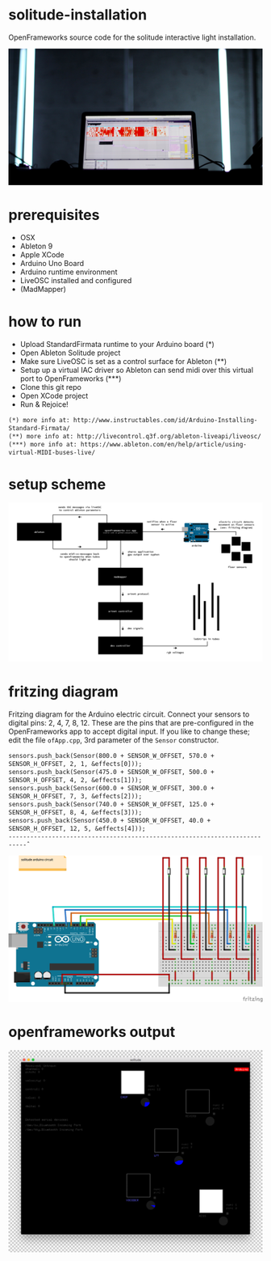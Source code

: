 # solitude-installation
OpenFrameworks source code for the solitude interactive light installation.

![solitude](https://raw.githubusercontent.com/polyclick/solitude-installation/master/readme-assets/solitude-laptop.jpg)


# prerequisites

* OSX
* Ableton 9
* Apple XCode
* Arduino Uno Board
* Arduino runtime environment
* LiveOSC installed and configured
* (MadMapper)


# how to run

* Upload StandardFirmata runtime to your Arduino board (*)
* Open Ableton Solitude project
* Make sure LiveOSC is set as a control surface for Ableton (**)
* Setup up a virtual IAC driver so Ableton can send midi over this virtual port to OpenFrameworks (***)
* Clone this git repo
* Open XCode project
* Run & Rejoice!

```
(*) more info at: http://www.instructables.com/id/Arduino-Installing-Standard-Firmata/
(**) more info at: http://livecontrol.q3f.org/ableton-liveapi/liveosc/
(***) more info at: https://www.ableton.com/en/help/article/using-virtual-MIDI-buses-live/
```

# setup scheme

![overview scheme](https://raw.githubusercontent.com/polyclick/solitude-installation/master/readme-assets/overview.png)


# fritzing diagram

Fritzing diagram for the Arduino electric circuit. Connect your sensors to digital pins: 2, 4, 7, 8, 12.
These are the pins that are pre-configured in the OpenFrameworks app to accept digital input.
If you like to change these; edit the file `ofApp.cpp`, 3rd parameter of the `Sensor` constructor.

```
sensors.push_back(Sensor(800.0 + SENSOR_W_OFFSET, 570.0 + SENSOR_H_OFFSET, 2, 1, &effects[0]));
sensors.push_back(Sensor(475.0 + SENSOR_W_OFFSET, 500.0 + SENSOR_H_OFFSET, 4, 2, &effects[1]));
sensors.push_back(Sensor(600.0 + SENSOR_W_OFFSET, 300.0 + SENSOR_H_OFFSET, 7, 3, &effects[2]));
sensors.push_back(Sensor(740.0 + SENSOR_W_OFFSET, 125.0 + SENSOR_H_OFFSET, 8, 4, &effects[3]));
sensors.push_back(Sensor(450.0 + SENSOR_W_OFFSET, 40.0 + SENSOR_H_OFFSET, 12, 5, &effects[4]));
---------------------------------------------------------------------------ˆ
```


![fritzing diagram](https://raw.githubusercontent.com/polyclick/solitude-installation/master/readme-assets/fritzed_bb.png)


# openframeworks output

![OpenFrameworks output](https://raw.githubusercontent.com/polyclick/solitude-installation/master/readme-assets/openframeworks.png)
